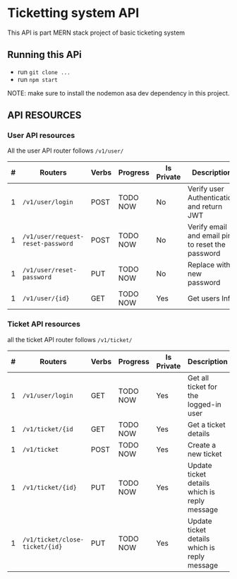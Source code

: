 # Ticketting system API

This API is part MERN stack project of basic ticketing system

## Running this APi

- run `git clone ...`
- run `npm start`

NOTE: make sure to install the nodemon asa dev dependency in this project.

## API RESOURCES

### User API resources

All the user API router follows `/v1/user/`

| #   | Routers                           | Verbs | Progress | Is Private | Description                                      |
| --- | --------------------------------- | ----- | -------- | ---------- | ------------------------------------------------ |
| 1   | `/v1/user/login`                  | POST  | TODO NOW | No         | Verify user Authentication and return JWT        |
| 1   | `/v1/user/request-reset-password` | POST  | TODO NOW | No         | Verify email and email pin to reset the password |
| 1   | `/v1/user/reset-password`         | PUT   | TODO NOW | No         | Replace with new password                        |
| 1   | `/v1/user/{id}`                   | GET   | TODO NOW | Yes        | Get users Info                                   |

### Ticket API resources

all the ticket API router follows `/v1/ticket/`

| #   | Routers                        | Verbs | Progress | Is Private | Description                                  |
| --- | ------------------------------ | ----- | -------- | ---------- | -------------------------------------------- |
| 1   | `/v1/user/login`               | GET   | TODO NOW | Yes        | Get all ticket for the logged-in user        |
| 1   | `/v1/ticket/{id`               | GET   | TODO NOW | Yes        | Get a ticket details                         |
| 1   | `/v1/ticket`                   | POST  | TODO NOW | Yes        | Create a new ticket                          |
| 1   | `/v1/ticket/{id}`              | PUT   | TODO NOW | Yes        | Update ticket details which is reply message |
| 1   | `/v1/ticket/close-ticket/{id}` | PUT   | TODO NOW | Yes        | Update ticket details which is reply message |
